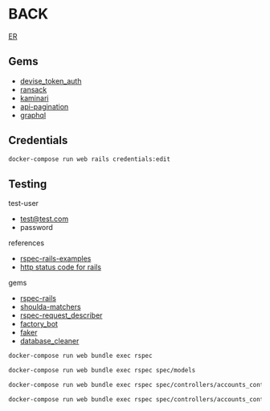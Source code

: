 # BACK

[ER](https://drive.google.com/file/d/1KcrZQ3ejE4QzUY7tAJzDBRrklgK9Sui4/view?usp=sharing)

## Gems

- [devise_token_auth](https://devise-token-auth.gitbook.io/devise-token-auth/)
- [ransack](https://github.com/activerecord-hackery/ransack)
- [kaminari](https://github.com/kaminari/kaminari)
- [api-pagination](https://github.com/davidcelis/api-pagination)
- [graphql](https://github.com/rmosolgo/graphql-ruby)

## Credentials

```cmd
docker-compose run web rails credentials:edit
```

## Testing

test-user

- test@test.com
- password

references

- [rspec-rails-examples](https://github.com/eliotsykes/rspec-rails-examples)
- [http status code for rails](https://kapeli.com/cheat_sheets/HTTP_Status_Codes_Rails.docset/Contents/Resources/Documents/index)

gems

- [rspec-rails](https://github.com/rspec/rspec-rails)
- [shoulda-matchers](https://github.com/thoughtbot/shoulda-matchers)
- [rspec-request_describer](https://github.com/r7kamura/rspec-request_describer)
- [factory_bot](https://github.com/thoughtbot/factory_bot)
- [faker](https://github.com/faker-ruby/faker)
- [database_cleaner](https://github.com/DatabaseCleaner/database_cleaner)

```sh
docker-compose run web bundle exec rspec

docker-compose run web bundle exec rspec spec/models

docker-compose run web bundle exec rspec spec/controllers/accounts_controller_spec.rb

docker-compose run web bundle exec rspec spec/controllers/accounts_controller_spec.rb:8
```

